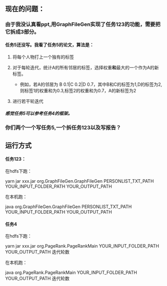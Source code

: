 ## 现在的问题：

### 由于我没认真看ppt,用GraphFileGen实现了任务123的功能，需要把它拆成3部分。

#### 任务5还没写。我看了任务5的论文，算法是：

1. 将每个人物打上一个独有的标签

2. 对于每轮迭代，统计A的所有邻居的标签，选择权重**和**最大的一个作为A的新标签。
   
   + 例如，若A的邻居为 B 0.1|C 0.2|D 0.7，其中B和C的标签为1,D的标签为2,则标签1的权重和为0.3,标签2的权重和为0.7，A的新标签为2

3. 进行若干轮迭代

##### 感觉任务5可以参考任务4的框架。

### 你们两个一个写任务5,一个拆任务123以及写报告？

## 运行方式

#### 任务123：

在hdfs下跑：

yarn jar xxx.jar org.GraphFileGen.GraphFileGen PERSONLIST_TXT_PATH YOUR_INPUT_FOLDER_PATH YOUR_OUTPUT_PATH

在本机跑：

java org.GraphFileGen.GraphFileGen PERSONLIST_TXT_PATH YOUR_INPUT_FOLDER_PATH YOUR_OUTPUT_PATH

#### 任务4

在hdfs下跑：

yarn jar xxx.jar org.PageRank.PageRankMain YOUR_INPUT_FOLDER_PATH YOUR_OUTPUT_PATH  迭代轮数

在本机跑：

java org.PageRank.PageRankMain YOUR_INPUT_FOLDER_PATH YOUR_OUTPUT_PATH 迭代轮数
